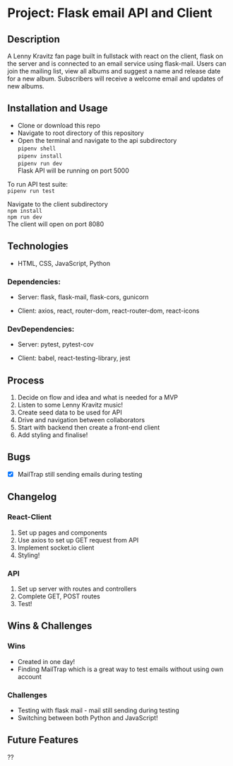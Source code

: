 # Project: Flask email API and Client

## Description 
A Lenny Kravitz fan page built in fullstack with react on the client, flask on the server and is connected to an email service using flask-mail. Users can join the mailing list, view all albums and suggest a name and release date for a new album. Subscribers will receive a welcome email and updates of new albums. 

## Installation and Usage
- Clone or download this repo
- Navigate to root directory of this repository   
- Open the terminal and navigate to the api subdirectory   
    `pipenv shell`   
    `pipenv install`   
    `pipenv run dev`    
    Flask API will be running on port 5000   
 
To run API test suite:      
    `pipenv run test`  

Navigate to the client subdirectory   
    `npm install`    
    `npm run dev`     
    The client will open on port 8080      

## Technologies
- HTML, CSS, JavaScript, Python   

### Dependencies: 
   - Server: flask, flask-mail, flask-cors, gunicorn
   
   - Client: axios, react, router-dom, react-router-dom, react-icons
   
### DevDependencies:
   - Server: pytest, pytest-cov
   
   - Client: babel, react-testing-library, jest

## Process 
1. Decide on flow and idea and what is needed for a MVP
2. Listen to some Lenny Kravitz music!
3. Create seed data to be used for API
3. Drive and navigation between collaborators 
4. Start with backend then create a front-end client
5. Add styling and finalise!

## Bugs
- [x] MailTrap still sending emails during testing

## Changelog

### React-Client
1. Set up pages and components   
3. Use axios to set up GET request from API
4. Implement socket.io client 
5. Styling!

### API
1. Set up server with routes and controllers
3. Complete GET, POST routes 
4. Test!

## Wins & Challenges

### Wins
- Created in one day!
- Finding MailTrap which is a great way to test emails without using own account

### Challenges
- Testing with flask mail - mail still sending during testing 
- Switching between both Python and JavaScript!

## Future Features 
??
